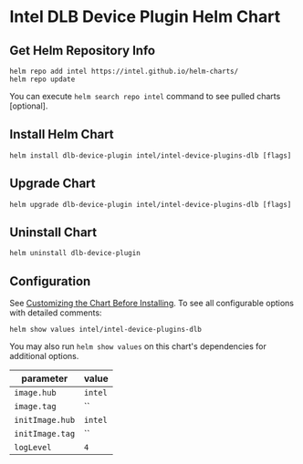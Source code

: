 # Intel DLB Device Plugin Helm Chart

## Get Helm Repository Info
```
helm repo add intel https://intel.github.io/helm-charts/
helm repo update
```

You can execute `helm search repo intel` command to see pulled charts [optional].

## Install Helm Chart
```
helm install dlb-device-plugin intel/intel-device-plugins-dlb [flags]
```
## Upgrade Chart
```
helm upgrade dlb-device-plugin intel/intel-device-plugins-dlb [flags]
```

## Uninstall Chart
```
helm uninstall dlb-device-plugin
```

## Configuration
See [Customizing the Chart Before Installing](https://helm.sh/docs/intro/using_helm/#customizing-the-chart-before-installing). To see all configurable options with detailed comments:

```console
helm show values intel/intel-device-plugins-dlb
```

You may also run `helm show values` on this chart's dependencies for additional options.

|parameter| value |
|---------|-----------|
| `image.hub` | `intel` |
| `image.tag` | `` |
| `initImage.hub` | `intel` |
| `initImage.tag` | `` |
| `logLevel` | `4` |